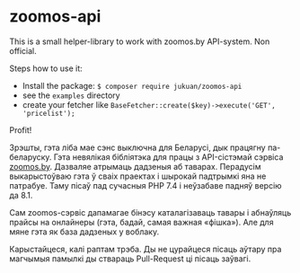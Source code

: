 # zoomos-api

This is a small helper-library to work with zoomos.by API-system. Non official.

Steps how to use it:
* Install the package: `$ composer require jukuan/zoomos-api`
* see the `examples` directory
* create your fetcher like `BaseFetcher::create($key)->execute('GET', 'pricelist');`

Profit!

Зрэшты, гэта ліба мае сэнс выключна для Беларусі, дык працягну па-беларуску.
Гэта невялікая бібліятэка для працы з API-сістэмай сэрвіса [zoomos.by](http://zoomos.by). Дазваляе атрымаць дадзеныя аб таварах.
Перадусім выкарыстоўваю гэта ў сваіх праектах і шырокай падтрымкі яна не патрабуе. Таму пісаў пад сучасныя PHP 7.4 і неўзабаве падняў версію да 8.1.

Сам zoomos-сэрвіс дапамагае бінэсу каталагізаваць тавары і абнаўляць прайсы на онлайнеры (гэта, бадай, самая важная «фішка»).
Але для мяне гэта як база дадзеных у воблаку.

Карыстайцеся, калі раптам трэба. Ды не цурайцеся пісаць аўтару пра магчымыя памылкі ды ствараць Pull-Request ці пісаць заўвагі.
